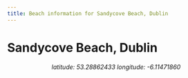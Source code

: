 ```yaml
---
title: Beach information for Sandycove Beach, Dublin
---
```

# Sandycove Beach, Dublin 

<div align="center"><i>latitude: 53.28862433 longitude: -6.11471860</i></div>